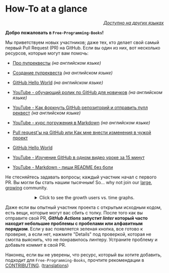 # How-To at a glance

<div align="right" markdown="1">

*[Доступно на других языках](README.md#translations)*

</div>

**Добро пожаловать в `Free-Programming-Books`!**

Мы приветствуем новых участников; даже тех, кто делает свой самый первый Pull Request (PR) на GitHub. Если вы один из них, вот несколько ресурсов, которые могут вам помочь:

* [Про пулреквесты](https://docs.github.com/en/pull-requests/collaborating-with-pull-requests/proposing-changes-to-your-work-with-pull-requests/about-pull-requests) *(на английском языке)*
* [Создание пулреквеста](https://docs.github.com/en/pull-requests/collaborating-with-pull-requests/proposing-changes-to-your-work-with-pull-requests/creating-a-pull-request) *(на английском языке)*
* [GitHub Hello World](https://docs.github.com/en/get-started/quickstart/hello-world) *(на английском языке)*
* [YouTube - обучающий ролик по GitHub для новичков](https://www.youtube.com/watch?v=0fKg7e37bQE) *(на английском языке)*
* [YouTube - Как форкнуть GitHub репозиторий и отправить пулл реквест](https://www.youtube.com/watch?v=G1I3HF4YWEw) *(на английском языке)*
* [YouTube - курс погружения в Markdown](https://www.youtube.com/watch?v=HUBNt18RFbo) *(на английском языке)*

* [Pull request'ы на GitHub или Как мне внести изменения в чужой проект](https://habr.com/ru/post/125999/)
* [GitHub Hello World](http://bi0morph.github.io/hello-world/)
* [YouTube - Изучение GitHub в одном видео уроке за 15 минут](https://www.youtube.com/watch?v=JfpCicDUMKc)
* [YouTube - Markdown - пиши README без боли](https://www.youtube.com/watch?v=FFBTGdEMrQ4)

Не стесняйтесь задавать вопросы; каждый участник начал с первого PR. Вы могли бы стать нашим тысячным! So... why not join our [large, growing](https://www.apiseven.com/en/contributor-graph?chart=contributorOverTime&repo=ebookfoundation/free-programming-books) community.

<details align="center" markdown="1">
<summary>Click to see the growth users vs. time graphs.</summary>

[![EbookFoundation/free-programming-books's Contributor over time Graph](https://contributor-overtime-api.apiseven.com/contributors-svg?chart=contributorOverTime&repo=ebookfoundation/free-programming-books)](https://www.apiseven.com/en/contributor-graph?chart=contributorOverTime&repo=ebookfoundation/free-programming-books)

[![EbookFoundation/free-programming-books's Monthly Active Contributors graph](https://contributor-overtime-api.apiseven.com/contributors-svg?chart=contributorMonthlyActivity&repo=ebookfoundation/free-programming-books)](https://www.apiseven.com/en/contributor-graph?chart=contributorMonthlyActivity&repo=ebookfoundation/free-programming-books)

NOTE: Contribution spikes use to match with the [Hacktoberfest event](https://hacktoberfest.digitalocean.com) dates.

</details>

Даже если вы опытный участник проекта с открытым исходным кодом, есть вещи, которые могут вас сбить с толку. После того как вы отправите свой PR, ***GitHub Actions* запустит *linter* который часто находит небольшие проблемы с пробелами или алфавитным порядком**. Если у вас появляется зеленая кнопка, все готово к проверке, а если нет, нажмите "Details" под проверкой, которая не смогла выяснить, что не понравилось линтеру. Устраните проблему и добавьте коммит в свой PR.

Наконец, если вы не уверены, что ресурс, который вы хотите добавить, подходит для `Free-Programming-Books`, прочтите рекомендации в [CONTRIBUTING](CONTRIBUTING-ru.md). ([translations](README.md#translations))
